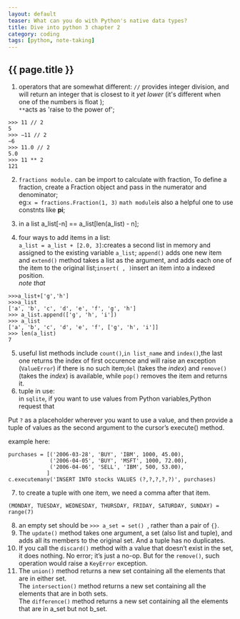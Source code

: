 ```yaml
---
layout: default
teaser: What can you do with Python's native data types?
title: Dive into python 3 chapter 2
category: coding
tags: [python, note-taking]
---
```


## {{ page.title }}

1. operators that are somewhat different: `//` provides integer division, and will return an integer that is closest to it _yet lower_ (it's different when one of the numbers is float );   
`**`acts as 'raise to the power of';
```examples
>>> 11 // 2   
5    
>>> −11 // 2   
−6   
>>> 11.0 // 2   
5.0    
>>> 11 ** 2   
121
```
2. `fractions module.` can be import to calculate with fraction, To define a fraction, create a Fraction object and pass in the numerator and denominator;   
  eg:`x = fractions.Fraction(1, 3)`
  `math module`is also a helpful one to use constnts like **pi**;

3. in a list a_list[-n] == a_list[len(a_list) - n];  
4. four ways to add items in a list:  
`a_list = a_list + [2.0, 3]`:creates a second list in memory and assigned to the existing variable `a_list`; `append()` adds one new item and `extend()` method takes a list as the argument, and adds each one of the item to the original list;`insert( , )`insert an item into a indexed position.      
_note that_
```
>>>a_list+['g','h']
>>>a_list
['a', 'b', 'c', 'd', 'e', 'f', 'g', 'h']   
>>> a_list.append(['g', 'h', 'i'])    
>>> a_list    
['a', 'b', 'c', 'd', 'e', 'f', ['g', 'h', 'i']]
>>> len(a_list)
7
```
5. useful list methods include `count()`,`in list_name` and `index()`,the last one returns the index of first occurence and will raise an exception (`ValueError`) if there is no such item;`del` (takes the _index_) and `remove()` (takes the _index_) is available, while `pop()` removes the item and returns it.
6. tuple in use:  
in `sqlite`, if you want to use values from Python variables,Python request that
>
 Put `?` as a placeholder wherever you want to use a value, and then provide a tuple of values as the second argument to the cursor’s execute() method.

 example here:
 ```
 purchases = [('2006-03-28', 'BUY', 'IBM', 1000, 45.00),
              ('2006-04-05', 'BUY', 'MSFT', 1000, 72.00),
              ('2006-04-06', 'SELL', 'IBM', 500, 53.00),
             ]       
c.executemany('INSERT INTO stocks VALUES (?,?,?,?,?)', purchases)
```
7. to create a tuple with one item, we need a comma after that item.    
```asign name to a number range of values:   
(MONDAY, TUESDAY, WEDNESDAY, THURSDAY, FRIDAY, SATURDAY, SUNDAY) = range(7)  
```
8. an empty set should be `>>> a_set = set() `, rather than a pair of `{}`.
9. The `update()` method takes one argument, a set (also list and tuple), and adds all its members to the original set. And a tuple has no duplicates.  
10. If you call the `discard()` method with a value that doesn’t exist in the set, it does nothing. No error; it’s
just a no-op. But for the `remove()`, such operation would raise a `KeyError` exception.
11. The `union()` method returns a new set containing all the elements that are in either set.    
 The `intersection()` method returns a new set containing all the elements that are in both sets.   
 The `difference()` method returns a new set containing all the elements that are in a_set but not b_set.
